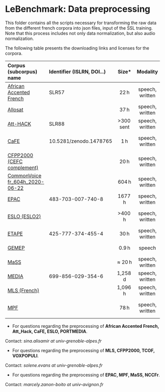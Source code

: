 # LeBenchmark: Data preprocessing 

This folder contains all the scripts necessary for transforming the raw data from the different french corpora into json files, input of the SSL training. Note that this process includes not only data normalization, but also audio normalization.

The following table presents the downloading links and licenses for the corpora.

| **Corpus (subcorpus) name**        | **Identifier (ISLRN, DOI...)** | **Size\*** |  **Modality**   | **Dataset use** | **License**       |
|:-----------------------------------|:-------------------------------|:----------:|:---------------:|:---------------:|:------------------|
| [African Accented French][]        | SLR57                          |    22 h    | speech, written |       SSL       | Apache 2.0        |
| [Allosat][]                        |                                |    37 h    | speech, written |       AER       | CC                |
| [Att-HACK][]                       | SLR88                          | \>300 sent | speech, written |       SSL       | CC BY-NC-ND       |
| [CaFE][]                           | 10.5281/zenodo.1478765         |    1 h     | speech, written |       SSL       | CC-BY-NC-SA 4.0   |
| [CFPP2000 (CEFC complement)][]     |                                |    20 h    | speech, written |       SSL       | CC BY-NC-SA 3.0   |
| [CommonVoice fr_604h_2020-06-22][] |                                |   604 h    | speech, written |       ASR       | CC 0              |
| [EPAC][]                           | 483-703-007-740-8              |   1677 h   | speech, written |       SSL       | ELRA NC           |
| [ESLO (ESLO2)][]                   |                                |  \>400 h   | speech, written |       SSL       | CC BY-NC-SA 4.0   |
| [ETAPE][]                          | 425-777-374-455-4              |    30 h    | speech, written |       ASR       | ELRA NC           |
| [GEMEP][]                          |                                |   0.9 h    |     speech      |       SSL       | academic only, NC |
| [MaSS][]                           |                                |   ≈ 20 h   | speech, written |       SSL       | MIT License       |
| [MEDIA][]                          | 699-856-029-354-6              |  1,258 d   | speech, written |       SLU       | ELRA NC           |
| [MLS (French)][]                   |                                |  1,096 h   | speech, written |       SSL       | CC BY 4.0         |
| [MPF][]                            |                                |    78 h    | speech, written |       SSL       | CC BY-NC-SA 4.0   |

  [African Accented French]: https://www.openslr.org/57/
  [Allosat]: https://lium.univ-lemans.fr/allosat/
  [Att-HACK]: http://www.openslr.org/88/
  [CaFE]: https://zenodo.org/record/1478765#.YR5ZlFs6-00
  [CFPP2000 (CEFC complement)]: http://cfpp2000.univ-paris3.fr/index.html
  [CommonVoice fr_604h_2020-06-22]: https://commonvoice.mozilla.org/en/datasets
  [EPAC]: https://catalogue.elra.info/en-us/repository/browse/ELRA-S0305/
  [ESLO (ESLO2)]: http://eslo.huma-num.fr/index.php
  [ETAPE]: https://catalogue.elra.info/en-us/repository/browse/ELRA-E0046/
  [GEMEP]: https://www.unige.ch/cisa/gemep
  [MaSS]: https://github.com/getalp/mass-dataset
  [MEDIA]: https://catalogue.elra.info/en-us/repository/browse/ELRA-S0272/
  [MLS (French)]: http://www.openslr.org/94/
  [MPF]: https://www.ortolang.fr/market/corpora/mpf


- For questions regarding the preprocessing of **African Accented French, Att_Hack, CaFE, ESLO, PORTMEDIA**. 

Contact: _sina.alisamir at univ-grenoble-alpes.fr_


- For questions regarding the preprocessing of **MLS, CFPP2000, TCOF, VOXPOPULI**.

Contact: _solene.evans at univ-grenoble-alpes.fr_


- For questions regarding the preprocessing of **EPAC, MPF, MaSS, NCCFr**.

Contact: _marcely.zanon-boito at univ-avignon.fr_

